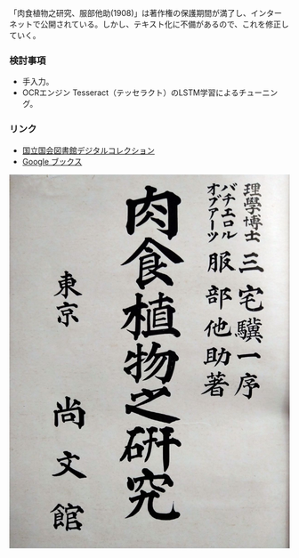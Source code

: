 「肉食植物之研究、服部他助(1908)」は著作権の保護期間が満了し、インターネットで公開されている。しかし、テキスト化に不備があるので、これを修正していく。

### 検討事項
- 手入力。
- OCRエンジン Tesseract（テッセラクト）のLSTM学習によるチューニング。

### リンク
- [国立国会図書館デジタルコレクション](https://dl.ndl.go.jp/)
- [Google ブックス](https://books.google.co.jp/)

![肉食植物之研究](Title_page.jpg)